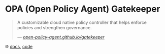 # OPA (Open Policy Agent) Gatekeeper

> A customizable cloud native policy controller that helps enforce policies and strengthen governance.
>
> &mdash; _[open-policy-agent.github.io/gatekeeper](https://open-policy-agent.github.io/gatekeeper/website/)_

🌐 [docs](https://open-policy-agent.github.io/gatekeeper/website/docs/), [code](https://github.com/open-policy-agent/gatekeeper)

